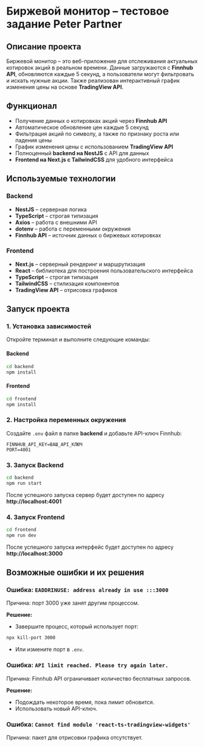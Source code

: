 # **Биржевой монитор – тестовое задание Peter Partner**

## **Описание проекта**
Биржевой монитор – это веб-приложение для отслеживания актуальных котировок акций в реальном времени. Данные загружаются с **Finnhub API**, обновляются каждые 5 секунд, а пользователи могут фильтровать и искать нужные акции. Также реализован интерактивный график изменения цены на основе **TradingView API**.

## **Функционал**
- Получение данных о котировках акций через **Finnhub API**
- Автоматическое обновление цен каждые 5 секунд
- Фильтрация акций по символу, а также по признаку роста или падения цены
- График изменения цены с использованием **TradingView API**
- Полноценный **backend на NestJS** с API для данных
- **Frontend на Next.js с TailwindCSS** для удобного интерфейса

## **Используемые технологии**
### **Backend**
- **NestJS** – серверная логика
- **TypeScript** – строгая типизация
- **Axios** – работа с внешними API
- **dotenv** – работа с переменными окружения
- **Finnhub API** – источник данных о биржевых котировках

### **Frontend**
- **Next.js** – серверный рендеринг и маршрутизация
- **React** – библиотека для построения пользовательского интерфейса
- **TypeScript** – строгая типизация
- **TailwindCSS** – стилизация компонентов
- **TradingView API** – отрисовка графиков

## **Запуск проекта**

### **1. Установка зависимостей**
Откройте терминал и выполните следующие команды:

#### **Backend**
```sh
cd backend
npm install
```

#### **Frontend**
```sh
cd frontend
npm install
```

### **2. Настройка переменных окружения**
Создайте `.env` файл в папке **backend** и добавьте API-ключ Finnhub:

```env
FINNHUB_API_KEY=ВАШ_API_КЛЮЧ
PORT=4001
```

### **3. Запуск Backend**
```sh
cd backend
npm run start
```
После успешного запуска сервер будет доступен по адресу **http://localhost:4001**

### **4. Запуск Frontend**
```sh
cd frontend
npm run dev
```
После успешного запуска интерфейс будет доступен по адресу **http://localhost:3000**

## **Возможные ошибки и их решения**

### **Ошибка: `EADDRINUSE: address already in use :::3000`**
Причина: порт 3000 уже занят другим процессом.

**Решение:**  
- Завершите процесс, который использует порт:
```sh
npx kill-port 3000
```
- Или измените порт в `.env`.

### **Ошибка: `API limit reached. Please try again later.`**
Причина: Finnhub API ограничивает количество бесплатных запросов.

**Решение:**  
- Подождать некоторое время, пока лимит обновится.
- Использовать новый API-ключ.

### **Ошибка: `Cannot find module 'react-ts-tradingview-widgets'`**
Причина: пакет для отрисовки графика отсутствует.
